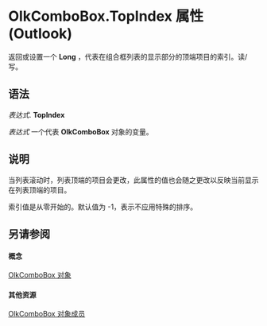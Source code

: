 
# OlkComboBox.TopIndex 属性 (Outlook)

返回或设置一个 **Long** ，代表在组合框列表的显示部分的顶端项目的索引。读/写。


## 语法

 _表达式_. **TopIndex**

 _表达式_ 一个代表 **OlkComboBox** 对象的变量。


## 说明

当列表滚动时，列表顶端的项目会更改，此属性的值也会随之更改以反映当前显示在列表顶端的项目。

索引值是从零开始的。默认值为 -1，表示不应用特殊的排序。


## 另请参阅


#### 概念


[OlkComboBox 对象](8d5e2f25-2962-af28-2523-b7b82473ea0a.md)
#### 其他资源


[OlkComboBox 对象成员](618de9e2-f5b9-40d9-239e-95aeb9dce092.md)